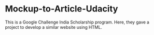 # Mockup-to-Article-Udacity
This is a Google Challenge India Scholarship program. Here, they gave a project to develop a similar website using HTML.
